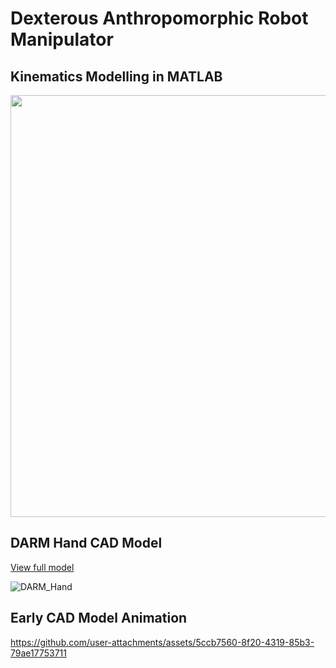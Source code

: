 # Dexterous Anthropomorphic Robot Manipulator

## Kinematics Modelling in MATLAB
<img src="https://github.com/user-attachments/assets/3d3a1d1d-c8b8-4d63-b3f0-f19601d2d8bf" width="603" height="675">

## DARM Hand CAD Model
[View full model](https://a360.co/4jmfVWr "DARM Hand Assembly in Fusion 360")

![DARM_Hand](https://github.com/user-attachments/assets/075b467a-9fd0-4d1c-a640-7135533f1f32)

## Early CAD Model Animation

https://github.com/user-attachments/assets/5ccb7560-8f20-4319-85b3-79ae17753711
